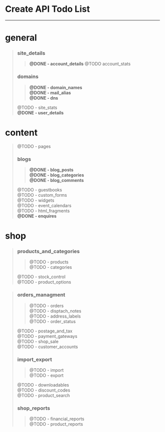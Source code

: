 # Create API Todo List
------------------------

general
=======

> ### site_details  
>
> > **@DONE - account_details**
> > @TODO		account_stats
>
>
> ### domains  
> 
> > **@DONE - domain_names**  
> > **@DONE - mail_alias**  
> > **@DONE - dns**  
>
> @TODO	- site_stats  
> **@DONE - user_details**

content
=======

> @TODO	- pages  
> 
> ### blogs  
> 
> > __@DONE		- blog_posts__  
> > __@DONE		- blog_categories__  
> > __@DONE		- blog_comments__  
>
> @TODO	- guestbooks  
> @TODO	- custom_forms  
> @TODO	- widgets  
> @TODO	- event_calendars  
> @TODO	- html_fragments  
> __@DONE	- enquires__  

shop
====

> ### products_and_categories  
>
> > @TODO		- products  
> > @TODO		- categories  
>
> @TODO	- stock_control  
> @TODO	- product_options  

> ### orders_managment  
>
> > @TODO		- orders  
> > @TODO		- disptach_notes   
> > @TODO		- address_labels  
> > @TODO		- order_status  
>
> @TODO	- postage_and_tax  
> @TODO	- payment_gateways  
> @TODO	- shop_sale  
> @TODO	- customer_accounts  
>
> ### import_export  
>
> > @TODO		- import  
> > @TODO		- export  
>
> @TODO	- downloadables  
> @TODO	- discount_codes  
> @TODO	- product_search  
>
> ### shop_reports  
> > @TODO		- financial_reports  
> > @TODO		- product_reports  
>